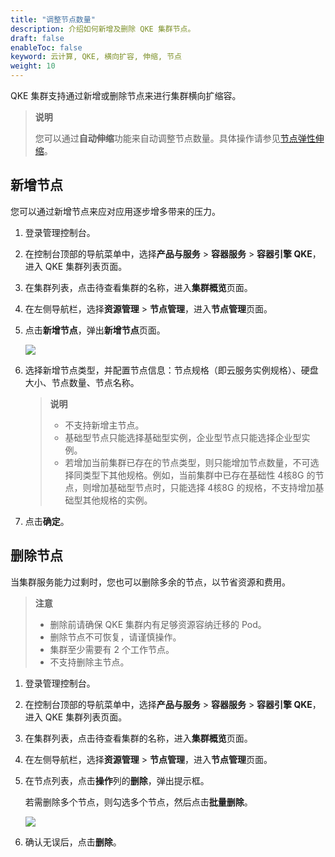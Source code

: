 ```yaml
---
title: "调整节点数量"
description: 介绍如何新增及删除 QKE 集群节点。
draft: false
enableToc: false
keyword: 云计算, QKE, 横向扩容, 伸缩, 节点
weight: 10
---
```


QKE 集群支持通过新增或删除节点来进行集群横向扩缩容。

> **说明**
>
> 您可以通过**自动伸缩**功能来自动调整节点数量。具体操作请参见[节点弹性伸缩](../auto_node/)。

## 新增节点

您可以通过新增节点来应对应用逐步增多带来的压力。

1. 登录管理控制台。

2. 在控制台顶部的导航菜单中，选择**产品与服务** > **容器服务** > **容器引擎 QKE**，进入 QKE 集群列表页面。

3. 在集群列表，点击待查看集群的名称，进入**集群概览**页面。

4. 在左侧导航栏，选择**资源管理** > **节点管理**，进入**节点管理**页面。

4. 点击**新增节点**，弹出**新增节点**页面。

   ![](/container/qke_plus/_images/add_node.png)

6. 选择新增节点类型，并配置节点信息：节点规格（即云服务实例规格）、硬盘大小、节点数量、节点名称。

   > **说明**
   >
   > - 不支持新增主节点。
   > - 基础型节点只能选择基础型实例，企业型节点只能选择企业型实例。
   > - 若增加当前集群已存在的节点类型，则只能增加节点数量，不可选择同类型下其他规格。例如，当前集群中已存在基础性 4核8G 的节点，则增加基础型节点时，只能选择  4核8G 的规格，不支持增加基础型其他规格的实例。

7. 点击**确定**。

## 删除节点

当集群服务能力过剩时，您也可以删除多余的节点，以节省资源和费用。

> **注意**
>
> - 删除前请确保 QKE 集群内有足够资源容纳迁移的 Pod。
> - 删除节点不可恢复，请谨慎操作。
> - 集群至少需要有 2 个工作节点。
> - 不支持删除主节点。

1. 登录管理控制台。

2. 在控制台顶部的导航菜单中，选择**产品与服务** > **容器服务** > **容器引擎 QKE**，进入 QKE 集群列表页面。

3. 在集群列表，点击待查看集群的名称，进入**集群概览**页面。

4. 在左侧导航栏，选择**资源管理** > **节点管理**，进入**节点管理**页面。

5. 在节点列表，点击**操作**列的**删除**，弹出提示框。

   若需删除多个节点，则勾选多个节点，然后点击**批量删除**。

   ![](/container/qke_plus/_images/delete_node.png)

6. 确认无误后，点击**删除**。

